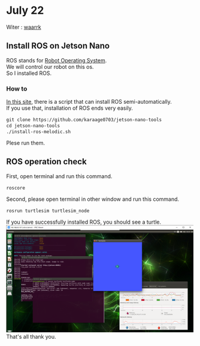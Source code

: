 # July 22
Witer : [waarrk](https://twitter.com/waarrk)

## Install ROS on Jetson Nano
ROS stands for [Robot Operating System](http://wiki.ros.org/).  
We will control our robot on this os.  
So I installed ROS.  
### How to
[In this site](https://qiita.com/karaage0703/items/aa54e086f0a2f165d3e9), there is a script that can install ROS semi-automatically.  
If you use that, installation of ROS ends very easily.  
```
git clone https://github.com/karaage0703/jetson-nano-tools
cd jetson-nano-tools
./install-ros-melodic.sh
```
Plese run them.  

## ROS operation check
First, open terminal and run this command.
```
roscore
```
Second, please open terminal in other window and run this command.
```
rosrun turtlesim turtlesim_node
```
If you have successfully installed ROS, you should see a turtle.  
<img src="picture/July24-1.png" width=500px>
That's all thank you.
